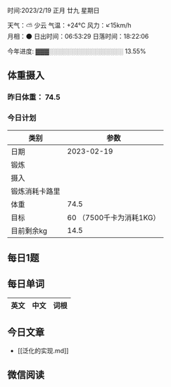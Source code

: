 

时间:2023/2/19 正月 廿九 星期日

天气：⛅️  少云 气温：+24°C 风力：↙15km/h  
月相：🌑 日出时间：06:53:29 日落时间：18:22:06

今年进度: ▓▓▓░░░░░░░░░░░░░░░░░ 13.55%

## 体重摄入

### 昨日体重： 74.5
### 今日计划
| 类别           | 参数                    |
| -------------- | ----------------------- |
| 日期           | 2023-02-19               |
| 锻炼           |               |
| 摄入           |  |
| 锻炼消耗卡路里 | |
| 体重           |   74.5                     |
| 目标           | 60      （7500千卡为消耗1KG）                |
| 目前剩余kg               |   14.5                       |

## 每日1题



## 每日单词

| 英文       | 中文       |词根|
| ---------- | ---------- | ---|


## 今日文章

- [[泛化的实现.md]]


## 微信阅读

<!-- start of weread -->

<!-- end of weread -->
